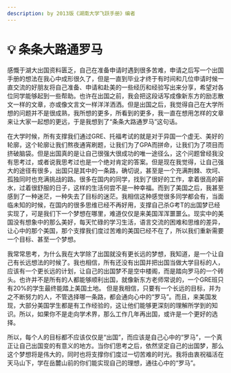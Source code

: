 ```yaml
---
description: by 2013版《湖南大学飞跃手册》编者
---
```


# 💡 条条大路通罗马

&#x20;   感慨于湖大出国资料匮乏，自己在准备申请时遇到很多苦难，申请之后写一个出国手册的想法在我心中成形很久了，但是一直到毕业才终于有时间和几位申请时候一直交流的好朋友将自己准备、申请和赴美的一些经历和经验写出来分享，希望对各位同学能够起到一些帮助。也许在出国之前，我会把这段话写成像新东方的励志散文一样的文章，亦或像文言文一样洋洋洒洒。但是出国之后，我觉得自己在大学所想的问题并不是很成熟，我所想的更多，所看到的更多，我一直在想用怎样的文章来让大家一起想的更远，于是我想到了“条条大路通罗马”这句话。

&#x20;   在大学时候，所有支撑我们通过GRE、托福考试的就是对于异国一个虚无、美好的轮廓，这个轮廓让我们熬夜通宵刷题，让我们为了GPA而拼命，让我们为了项目而挤破脑袋。但是出国真的是让自己很强大很成功的唯一途径么，这个问题曾经我没有思考过，或者说我思考过也是一个绝对肯定的答案。但是现在我觉得，让自己强大的途径有很多，出国只是其中的一条路，确切说，甚至是一个充满荆棘、坎坷、孤独同时也充满挑战的路。很多在国内的同学，找到了很好的工作，拿着很高的薪水，过着很舒服的日子，这样的生活何尝不是一种幸福。而到了美国之后，我甚至感到了一种迷茫，一种失去了目标的迷茫。我相信这种感觉很多同学都会有，当面临未知的时候，在国内的很多思维已经不再好用，支撑自己杀G考T的出国梦已经实现了，可是我们下一个梦想在哪里，难道仅仅是来美国浑浑噩噩么。现实中的美国没有想象中的那么美好，每天忙碌的学习生活，语言交流的困难和思维的差异，让心中的那个美国，那个支撑我们度过苦难的美国已经不在了，所以我们重新需要一个目标、甚至一个梦想。

&#x20;   我常常思考，为什么我在大学除了出国就没有更长远的梦想，我知道，是一个让自己有长远想法的时候了。我也相信，所有还没有出国并把出国当做大学目标的人，应该有一个更长远的计划，让自己的出国梦不是空中楼阁，而是踏向罗马的一个砖头。也许并不是所有的人都能够顺利出国，就像新东方老师常说的，一个GRE班只有20%的学生最终能踏上美国土地。 但是我相信，只要有一个长远的目标，并为之不断努力的人，不管选择哪一条路，都会通向心中的“罗马”。而且，来美国发现，大部分美国学生都是有工作经验的，这让他们能够更深刻的理解所学到的知识。所以，如果你不是走向学术界，那么工作几年再出国，或许是一个更好的选择。

&#x20;   所以，每个人的目标都不应该仅仅是“出国”，而应该是自己心中的“罗马”，一个真正让自己出国变的有意义的地方。当你们思考之后，依然坚定自己的出国梦，那么这个梦想将是伟大的，同时也将支撑你们度过一切苦难的时光。我将由衷祝福活在天马山下，学在岳麓山前的你们能实现自己的理想，通往心中的“罗马”。
